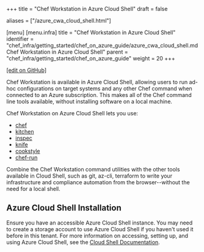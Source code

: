 +++
title = "Chef Workstation in Azure Cloud Shell"
draft = false

aliases = ["/azure_cwa_cloud_shell.html"]

[menu]
  [menu.infra]
    title = "Chef Workstation in Azure Cloud Shell"
    identifier = "chef_infra/getting_started/chef_on_azure_guide/azure_cwa_cloud_shell.md Chef Workstation in Azure Cloud Shell"
    parent = "chef_infra/getting_started/chef_on_azure_guide"
    weight = 20
+++

[\[edit on GitHub\]](https://github.com/chef/chef-web-docs/blob/master/content/azure_cwa_cloud_shell.md)

Chef Workstation is available in Azure Cloud Shell, allowing users to
run ad-hoc configurations on target systems and any other Chef command
when connected to an Azure subscription. This makes all of the Chef
command line tools available, without installing software on a local
machine.

Chef Workstation on Azure Cloud Shell lets you use:

- [chef](/ctl_chef/)
- [kitchen](/workstation/ctl_kitchen/)
- [inspec](/docs/reference/cli/)
- [knife](/workstation/knife/)
- [cookstyle](/workstation/cookstyle/)
- [chef-run](https://www.chef.sh/docs/chef-workstation/getting-started/)

Combine the Chef Workstation command utilities with the other tools
available in Cloud Shell, such as git, az-cli, terraform to write your
infrastructure and compliance automation from the browser--without the
need for a local shell.

## Azure Cloud Shell Installation

Ensure you have an accessible Azure Cloud Shell instance. You may need
to create a storage account to use Azure Cloud Shell if you haven't used
it before in this tenant. For more information on accessing, setting up,
and using Azure Cloud Shell, see the [Cloud Shell
Documentation](https://docs.microsoft.com/en-us/azure/cloud-shell/quickstart).

